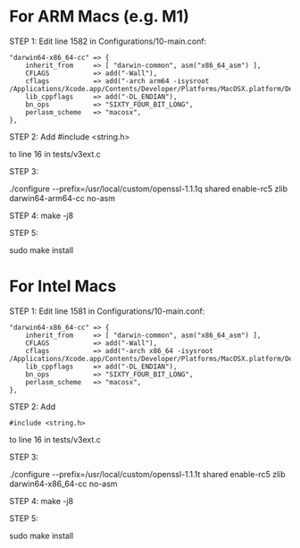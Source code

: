 # For ARM Macs (e.g. M1)


STEP 1:
Edit line 1582 in Configurations/10-main.conf:

	"darwin64-x86_64-cc" => {
	    inherit_from     => [ "darwin-common", asm("x86_64_asm") ],
	    CFLAGS           => add("-Wall"),
	    cflags           => add("-arch arm64 -isysroot /Applications/Xcode.app/Contents/Developer/Platforms/MacOSX.platform/Developer/SDKs/MacOSX.sdk"),
	    lib_cppflags     => add("-DL_ENDIAN"),
	    bn_ops           => "SIXTY_FOUR_BIT_LONG",
	    perlasm_scheme   => "macosx",
	},

STEP 2:
Add 
#include <string.h>

to line 16 in tests/v3ext.c

STEP 3:

./configure --prefix=/usr/local/custom/openssl-1.1.1q shared enable-rc5 zlib darwin64-arm64-cc no-asm

STEP 4:
make -j8

STEP 5: 

sudo make install

# For Intel Macs

STEP 1:
Edit line 1581 in Configurations/10-main.conf:

    "darwin64-x86_64-cc" => {
        inherit_from     => [ "darwin-common", asm("x86_64_asm") ],
        CFLAGS           => add("-Wall"),
        cflags           => add("-arch x86_64 -isysroot /Applications/Xcode.app/Contents/Developer/Platforms/MacOSX.platform/Developer/SDKs/MacOSX.sdk"),
        lib_cppflags     => add("-DL_ENDIAN"),
        bn_ops           => "SIXTY_FOUR_BIT_LONG",
        perlasm_scheme   => "macosx",
    },
		
STEP 2:
Add 

	#include <string.h>

to line 16 in tests/v3ext.c

STEP 3:

./configure --prefix=/usr/local/custom/openssl-1.1.1t shared enable-rc5 zlib darwin64-x86_64-cc no-asm

STEP 4:
make -j8

STEP 5: 

sudo make install
